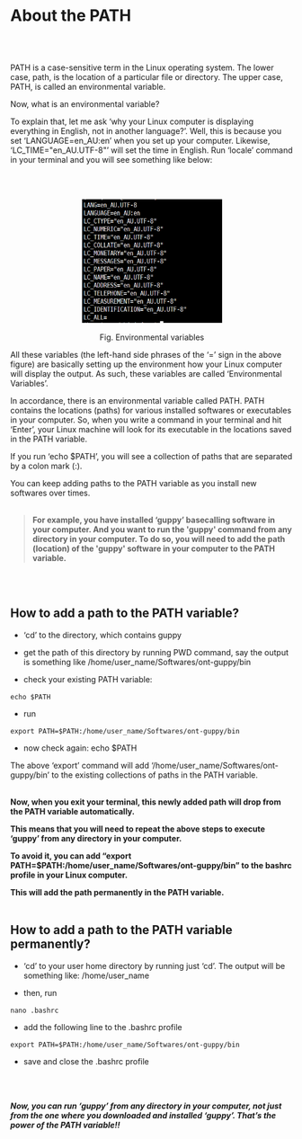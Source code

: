 # **About the PATH** <br />
<br />
<br />

PATH is a case-sensitive term in the Linux operating system. The lower case, path, is the location of a particular file or directory. The upper case, PATH, is called an environmental variable.


Now, what is an environmental variable? 


To explain that, let me ask ‘why your Linux computer is displaying everything in English, not in another language?’. Well, this is because you set ‘LANGUAGE=en_AU:en’ when you set up your computer. Likewise, ‘LC_TIME="en_AU.UTF-8"’ will set the time in English. Run ‘locale’ command in your terminal and you will see something like below:
 
 <br />
 <br />
<p align="center">
  <img 
    width="250"
    height="220"
    src="https://github.com/asadprodhan/About-the-PATH/blob/main/PATH_Variables.PNG"
  >
<p align = "center">
Fig. Environmental variables
</p>


All these variables (the left-hand side phrases of the ‘=’ sign in the above figure) are basically setting up the environment how your Linux computer will display the output. As such, these variables are called ‘Environmental Variables’.


In accordance, there is an environmental variable called PATH. PATH contains the locations (paths) for various installed softwares or executables in your computer. So, when you write a command in your terminal and hit ‘Enter’, your Linux machine will look for its executable in the locations saved in the PATH variable. 


If you run ‘echo $PATH’, you will see a collection of paths that are separated by a colon mark (:).


You can keep adding paths to the PATH variable as you install new softwares over times. 
<br />
<br />

>**For example, you have installed ‘guppy’ basecalling software in your computer. And you want to run the 'guppy' command from any directory in your computer. To do so, you will need to add the path (location) of the 'guppy' software in your computer to the PATH variable.**
<br />
<br />

## **How to add a path to the PATH variable?**



- ‘cd’ to the directory, which contains guppy


- get the path of this directory by running PWD command, say the output is something like /home/user_name/Softwares/ont-guppy/bin


- check your existing PATH variable: 

```
echo $PATH 
```


- run 

```
export PATH=$PATH:/home/user_name/Softwares/ont-guppy/bin
```


- now check again: echo $PATH 


The above ‘export’ command will add ‘/home/user_name/Softwares/ont-guppy/bin’ to the existing collections of paths in the PATH variable. 
<br />
<br />


**Now, when you exit your terminal, this newly added path will drop from the PATH variable automatically.**


**This means that you will need to repeat the above steps to execute ‘guppy’ from any directory in your computer.** 


**To avoid it, you can add “export PATH=$PATH:/home/user_name/Softwares/ont-guppy/bin” to the bashrc profile in your Linux computer.**


**This will add the path permanently in the PATH variable.** 
<br />
<br />

## **How to add a path to the PATH variable permanently?**


- ‘cd’ to your user home directory by running just ‘cd’. The output will be something like: /home/user_name


- then, run 
```
nano .bashrc
```


- add the following line to the .bashrc profile

```
export PATH=$PATH:/home/user_name/Softwares/ont-guppy/bin
```


- save and close the .bashrc profile
<br />
<br />

***Now, you can run ‘guppy’ from any directory in your computer, not just from the one where you downloaded and installed ‘guppy’. That’s the power of the PATH variable!!***
